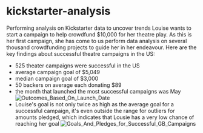 # kickstarter-analysis
Performing analysis on Kickstarter data to uncover trends
Louise wants to start a campaign to help crowdfund $10,000 for her theatre play. As this is her first campaign, she has come to us perform data analysis on several thousand crowdfunding projects to guide her in her endeavour.
Here are the key findings about successful theatre campaigns in the US:
- 525 theater campaigns were successful in the US
- average campaign goal of $5,049
- median campaign goal of $3,000
- 50 backers on average each donating $89
- the month that launched the most successful campaigns was May
![Outcomes_Based_On_Launch_Date](c:/desktop/BootCamp/Module_1/Crowdfunding_Analysis/Outcomes_Based_On_Launch_Date.png)
- Louise's goal is not only twice as high as the average goal for a successful campaign, it's even outside the range for outliers for amounts pledged, which indicates that Lousie has a very low chance of reaching her goal
![Goals_And_Pledges_for_Successful_GB_Campaigns](c:/desktop/BootCamp/Module_1/Crowdfunding_Analysis/Goals_And_Pledges_for_Successful_GB_Campaigns.png)
